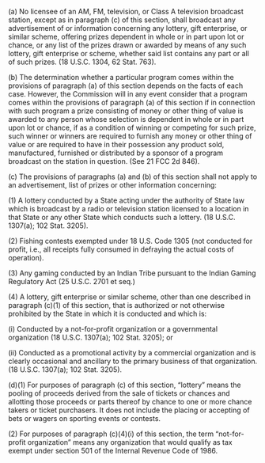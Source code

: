 (a) No licensee of an AM, FM, television, or Class A television broadcast station, except as in paragraph (c) of this section, shall broadcast any advertisement of or information concerning any lottery, gift enterprise, or similar scheme, offering prizes dependent in whole or in part upon lot or chance, or any list of the prizes drawn or awarded by means of any such lottery, gift enterprise or scheme, whether said list contains any part or all of such prizes. (18 U.S.C. 1304, 62 Stat. 763).

(b) The determination whether a particular program comes within the provisions of paragraph (a) of this section depends on the facts of each case. However, the Commission will in any event consider that a program comes within the provisions of paragraph (a) of this section if in connection with such program a prize consisting of money or other thing of value is awarded to any person whose selection is dependent in whole or in part upon lot or chance, if as a condition of winning or competing for such prize, such winner or winners are required to furnish any money or other thing of value or are required to have in their possession any product sold, manufactured, furnished or distributed by a sponsor of a program broadcast on the station in question. (See 21 FCC 2d 846).

(c) The provisions of paragraphs (a) and (b) of this section shall not apply to an advertisement, list of prizes or other information concerning:

(1) A lottery conducted by a State acting under the authority of State law which is broadcast by a radio or television station licensed to a location in that State or any other State which conducts such a lottery. (18 U.S.C. 1307(a); 102 Stat. 3205).

(2) Fishing contests exempted under 18 U.S. Code 1305 (not conducted for profit, i.e., all receipts fully consumed in defraying the actual costs of operation).

(3) Any gaming conducted by an Indian Tribe pursuant to the Indian Gaming Regulatory Act (25 U.S.C. 2701 et seq.)

(4) A lottery, gift enterprise or similar scheme, other than one described in paragraph (c)(1) of this section, that is authorized or not otherwise prohibited by the State in which it is conducted and which is:

(i) Conducted by a not-for-profit organization or a governmental organization (18 U.S.C. 1307(a); 102 Stat. 3205); or

(ii) Conducted as a promotional activity by a commercial organization and is clearly occasional and ancillary to the primary business of that organization. (18 U.S.C. 1307(a); 102 Stat. 3205).

(d)(1) For purposes of paragraph (c) of this section, “lottery” means the pooling of proceeds derived from the sale of tickets or chances and allotting those proceeds or parts thereof by chance to one or more chance takers or ticket purchasers. It does not include the placing or accepting of bets or wagers on sporting events or contests.

(2) For purposes of paragraph (c)(4)(i) of this section, the term “not-for-profit organization” means any organization that would qualify as tax exempt under section 501 of the Internal Revenue Code of 1986.

